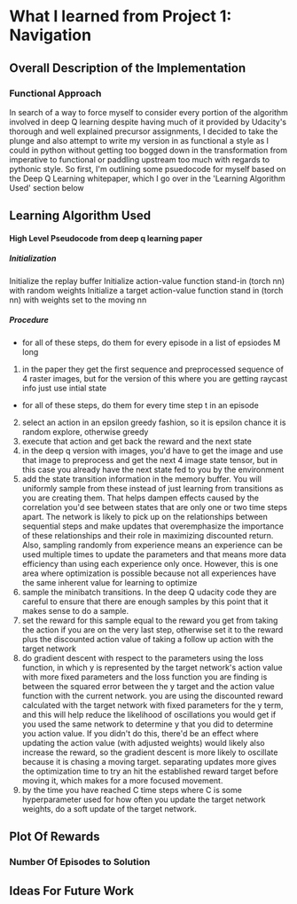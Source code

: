 # What I learned from Project 1: Navigation

## Overall Description of the Implementation

### Functional Approach

In search of a way to force myself to consider every portion of the algorithm involved in deep Q learning
despite having much of it provided by Udacity's thorough and well explained precursor assignments, I
decided to take the plunge and also attempt to write my version in as functional a style as I could in 
python without getting too bogged down in the transformation from imperative to functional or paddling 
upstream too much with regards to pythonic style. So first, I'm outlining some psuedocode for myself based
on the Deep Q Learning whitepaper, which I go over in the 'Learning Algorithm Used' section below

## Learning Algorithm Used

#### High Level Pseudocode from deep q learning paper

##### Initialization
Initialize the replay buffer
Initialize action-value function stand-in (torch nn) with random weights
Initialize a target action-value function stand in (torch nn) with weights set to the moving nn

##### Procedure
- for all of these steps, do them for every episode in a list of epsiodes M long
1. in the paper they get the first sequence and preprocessed sequence of 4 raster images, but for the version of this where you are getting raycast info just use intial state
- for all of these steps, do them for every time step t in an episode
2. select an action in an epsilon greedy fashion, so it is epsilon chance it is random explore, otherwise greedy
3. execute that action and get back the reward and the next state
4. in the deep q version with images, you'd have to get the image and use that image to preprocess and get the next 4 image state tensor, but in this case you already have the next state fed to you by the environment
5. add the state transition information in the memory buffer. You will uniformly sample from these instead of just learning from transitions as you are creating them. That helps dampen effects caused by the correlation you'd see between states that are only one or two time steps apart. The network is likely to pick up on the relationships between sequential steps and make updates that overemphasize the importance of these relationships and their role in maximizing discounted return. Also, sampling randomly from experience means an experience can be used multiple times to update the parameters and that means more data efficiency than using each experience only once. However, this is one area where optimization is possible because not all experiences have the same inherent value for learning to optimize
6. sample the minibatch transitions. In the deep Q udacity code they are careful to ensure that there are enough samples by this point that it makes sense to do a sample.
7. set the reward for this sample equal to the reward you get from taking the action if you are on the very last step, otherwise set it to the reward plus the discounted action value of taking a follow up action with the target network
8. do gradient descent with respect to the parameters using the loss function, in which y is represented by the target network's action value with more fixed parameters and the loss function you are finding is between the squared error between the y target and the action value function with the current network.  you are using the discounted reward calculated with the target network with fixed parameters for the y term, and this will help reduce the likelihood of oscillations you would get if you used the same network to determine y that you did to determine you action value. If you didn't do this, there'd be an effect where updating the action value (with adjusted weights) would likely also increase the reward, so the gradient descent is more likely to oscillate because it is chasing a moving target. separating updates more gives the optimization time to try an hit the established reward target before moving it, which makes for a more focused movement.
9. by the time you have reached C time steps where C is some hyperparameter used for how often you update the target network weights, do a soft update of the target network. 

## Plot Of Rewards


### Number Of Episodes to Solution


## Ideas For Future Work

